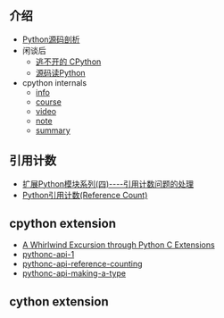 ## 介绍

- [Python源码剖析](https://book.douban.com/subject/3117898/)
- 闲谈后
  - [逃不开的 CPython](https://zhuanlan.zhihu.com/manjusakac)
  - [源码读Python](https://zhuanlan.zhihu.com/c_168776105)
- cpython internals
  - [info](http://pgbovine.net/cpython-internals.htm)
  - [course](http://courses.pgbovine.net/csc253/)
  - [video](http://v.youku.com/v_show/id_XMTQ0NzY5ODcyOA==.html?spm=a2hzp.8244740.0.0&f=26549146)
  - [note]()
  - [summary](https://medium.com/@dawran6/getting-started-with-python-internals-a5474ccb8022)

## 引用计数

- [扩展Python模块系列(四)----引用计数问题的处理](https://blog.csdn.net/kof2019/article/details/77824473)
- [Python引用计数(Reference Count)](https://www.jianshu.com/p/ecea193abec4)

## cpython extension

- [A Whirlwind Excursion through Python C Extensions](https://nedbatchelder.com/text/whirlext.html)
- [pythonc-api-1](https://jayrambhia.com/blog/pythonc-api-1)
- [pythonc-api-reference-counting](https://jayrambhia.com/blog/pythonc-api-reference-counting)
- [pythonc-api-making-a-type](https://jayrambhia.com/c++/daily%20posts/python/technical/blog/pythonc-api-making-a-type)

## cython extension